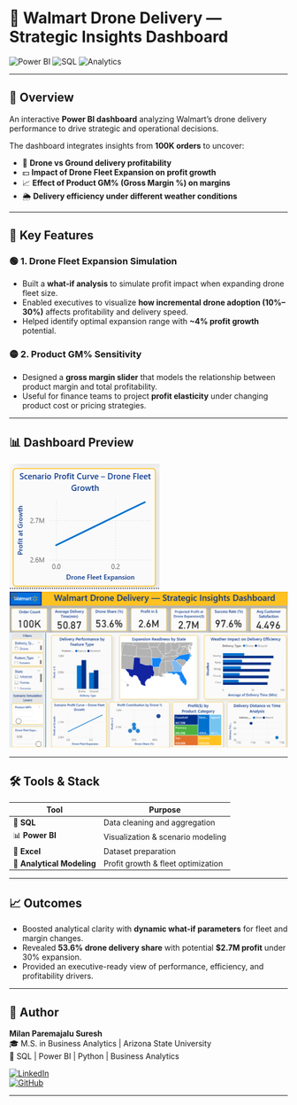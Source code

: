 # 🚀 Walmart Drone Delivery — Strategic Insights Dashboard  

![Power BI](https://img.shields.io/badge/PowerBI-Dashboard-F2C811?style=for-the-badge&logo=powerbi&logoColor=black)
![SQL](https://img.shields.io/badge/SQL-Backend-4479A1?style=for-the-badge&logo=postgresql&logoColor=white)
![Analytics](https://img.shields.io/badge/Business-Analytics-blue?style=for-the-badge&logo=googleanalytics)

---

## 🧠 Overview  

An interactive **Power BI dashboard** analyzing Walmart’s drone delivery performance to drive strategic and operational decisions.  

The dashboard integrates insights from **100K orders** to uncover:  
- 🚁 **Drone vs Ground delivery profitability**  
- 💵 **Impact of Drone Fleet Expansion on profit growth**  
- 📈 **Effect of Product GM% (Gross Margin %) on margins**  
- 🌦️ **Delivery efficiency under different weather conditions**  

---

## 🎯 Key Features  

### 🟢 1. Drone Fleet Expansion Simulation  
- Built a **what-if analysis** to simulate profit impact when expanding drone fleet size.  
- Enabled executives to visualize **how incremental drone adoption (10%–30%)** affects profitability and delivery speed.  
- Helped identify optimal expansion range with **~4% profit growth** potential.  

### 🟡 2. Product GM% Sensitivity  
- Designed a **gross margin slider** that models the relationship between product margin and total profitability.  
- Useful for finance teams to project **profit elasticity** under changing product cost or pricing strategies.  

---

## 📊 Dashboard Preview  


![Profit Simulation](https://github.com/milan121999/Walmart-Drone-Analytics/blob/main/Walmart_Drone_Delivery/Dashboard/Screenshots/scenario-profit-curve.png) 
![Main Dashboard](https://github.com/milan121999/Walmart-Drone-Analytics/blob/main/Walmart_Drone_Delivery/Dashboard/Screenshots/Overview.png)  

---

## 🛠️ Tools & Stack  

| Tool | Purpose |
|------|----------|
| 🐬 **SQL** | Data cleaning and aggregation |
| 📊 **Power BI** | Visualization & scenario modeling |
| 🧮 **Excel** | Dataset preparation |
| 🧠 **Analytical Modeling** | Profit growth & fleet optimization |

---

## 📈 Outcomes  

- Boosted analytical clarity with **dynamic what-if parameters** for fleet and margin changes.  
- Revealed **53.6% drone delivery share** with potential **$2.7M profit** under 30% expansion.  
- Provided an executive-ready view of performance, efficiency, and profitability drivers.  

---

## 👤 Author  

**Milan Paremajalu Suresh**  
🎓 M.S. in Business Analytics | Arizona State University  
💼 SQL | Power BI | Python | Business Analytics  

[![LinkedIn](https://img.shields.io/badge/LinkedIn-Connect-blue?style=for-the-badge&logo=linkedin)](https://www.linkedin.com/in/milan-paremajalu-suresh-311028205/)  
[![GitHub](https://img.shields.io/badge/GitHub-Portfolio-black?style=for-the-badge&logo=github)](https://github.com/milan121999)

---
